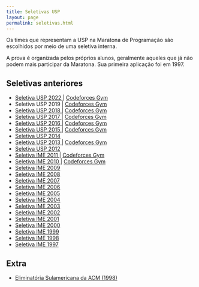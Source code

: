 ```yaml
---
title: Seletivas USP
layout: page
permalink: seletivas.html
---
```


Os times que representam a USP na Maratona de Programação são escolhidos por meio de uma seletiva interna.

A prova é organizada pelos próprios alunos, geralmente aqueles que já não podem mais participar da Maratona. Sua primeira aplicação foi em 1997.

<h2> Seletivas anteriores </h2>
<ul>
  <li> <a href="resultado-seletiva-2022"> Seletiva USP 2022 </a> | <a href="https://codeforces.com/gym/103934"> Codeforces Gym </a> </li>
  <li> Seletiva USP 2019 | <a href="http://codeforces.com/gym/102299"> Codeforces Gym </a> </li>
  <li> <a href="seletiva-2018"> Seletiva USP 2018 </a> | <a href="http://codeforces.com/gym/101879"> Codeforces Gym </a> </li>
  <li> <a href="seletiva-2017"> Seletiva USP 2017 </a> | <a href="http://codeforces.com/gym/101492"> Codeforces Gym </a> </li>  
  <li> <a href="seletiva-2016"> Seletiva USP 2016 </a> | <a href="http://codeforces.com/gym/101064"> Codeforces Gym </a> </li>
  <li> <a href="seletiva-2015"> Seletiva USP 2015 </a> | <a href="http://codeforces.com/gym/101047"> Codeforces Gym </a> </li>
  <li> <a href="seletiva-2014"> Seletiva USP 2014 </a> </li>
  <li> <a href="seletiva-2013"> Seletiva USP 2013 </a> | <a href="http://codeforces.com/gym/101726"> Codeforces Gym </a> </li>
  <li> <a href="seletiva-2012"> Seletiva USP 2012 </a> </li>
  <li> <a href="seletiva-2011"> Seletiva IME 2011 </a> | <a href="http://codeforces.com/gym/101081"> Codeforces Gym </a> </li>
  <li> <a href="seletiva-2010"> Seletiva IME 2010 </a> | <a href="http://codeforces.com/gym/101055"> Codeforces Gym </a> </li>
  <li> <a href="seletiva-2009"> Seletiva IME 2009 </a> </li>
  <li> <a href="seletiva-2008"> Seletiva IME 2008 </a> </li>
  <li> <a href="seletiva-2007"> Seletiva IME 2007 </a> </li>
  <li> <a href="seletiva-2006"> Seletiva IME 2006 </a> </li>
  <li> <a href="seletiva-2005"> Seletiva IME 2005 </a> </li>
  <li> <a href="seletiva-2004"> Seletiva IME 2004 </a> </li>
  <li> <a href="seletiva-2003"> Seletiva IME 2003 </a> </li>
  <li> <a href="seletiva-2002"> Seletiva IME 2002 </a> </li>
  <li> <a href="seletiva-2001"> Seletiva IME 2001 </a> </li>
  <li> <a href="seletiva-2000"> Seletiva IME 2000 </a> </li>
  <li> <a href="seletiva-1999"> Seletiva IME 1999 </a> </li>
  <li> <a href="seletiva-1998"> Seletiva IME 1998 </a> </li>
  <li> <a href="seletiva-1997"> Seletiva IME 1997 </a> </li>
</ul>

<h2> Extra </h2>
<ul>
  <li> <a href="http://www.ime.usp.br/~maratona/assets/seletivas/acm/"> Eliminatória Sulamericana da ACM (1998) </a> </li>
</ul>

